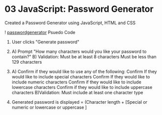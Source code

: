 # 03 JavaScript: Password Generator

Created a Password Generator using JavaScript, HTML and CSS 

! [passwordgenerator](passwordgenerator.PNG)
Psuedo Code 

1) User clicks "Generate password"
2) A) Prompt "How many characters would you like your password to contain?"
   B) Validation: Must be at least 8 characters 
	   	  Must be less than 129 characters 
3) A) Confirm if they would like to use any of the following:
Confirm If they would like to include special characters 
Confirm If they would like to include numeric characters 
Confirm if they would like to include lowercase characters 
Confirm if they would like to include uppercase characters 
  B)Validation: Must include at least one character type

4) Generated password is displayed = (Character length + [Special or numeric or lowercase or uppercase ]


